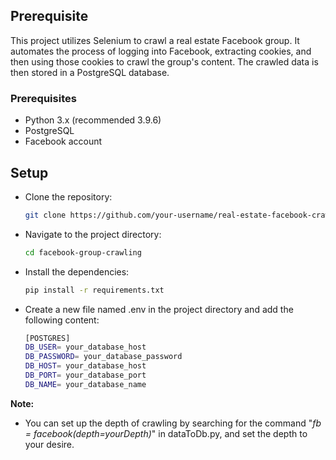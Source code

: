## Prerequisite
This project utilizes Selenium to crawl a real estate Facebook group. It automates the process of logging into Facebook, extracting cookies, and then using those cookies to crawl the group's content. The crawled data is then stored in a PostgreSQL database.

### Prerequisites
* Python 3.x (recommended 3.9.6)
* PostgreSQL
* Facebook account

## Setup
* Clone the repository:
   ```bash
   git clone https://github.com/your-username/real-estate-facebook-crawler.git

* Navigate to the project directory:
   ```bash
   cd facebook-group-crawling
* Install the dependencies:
   ```bash
   pip install -r requirements.txt
* Create a new file named .env in the project directory and add the following content:
   ```bash
  [POSTGRES]
   DB_USER= your_database_host
   DB_PASSWORD= your_database_password
   DB_HOST= your_database_host
   DB_PORT= your_database_port
   DB_NAME= your_database_name


**Note:** 
* You can set up the depth of crawling by searching for the command "*fb = facebook(depth=yourDepth)*" in dataToDb.py, and set the depth to your desire.
